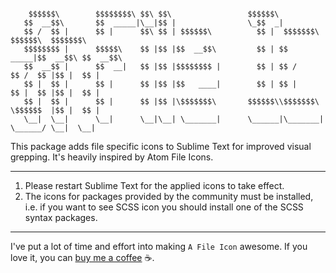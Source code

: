 ```

    $$$$$$\        $$$$$$$$\ $$\ $$\                 $$$$$$\                              
   $$  __$$\       $$  _____|\__|$$ |                \_$$  _|                             
   $$ /  $$ |      $$ |      $$\ $$ | $$$$$$\          $$ |  $$$$$$$\  $$$$$$\  $$$$$$$\  
   $$$$$$$$ |      $$$$$\    $$ |$$ |$$  __$$\         $$ | $$  _____|$$  __$$\ $$  __$$\ 
   $$  __$$ |      $$  __|   $$ |$$ |$$$$$$$$ |        $$ | $$ /      $$ /  $$ |$$ |  $$ |
   $$ |  $$ |      $$ |      $$ |$$ |$$   ____|        $$ | $$ |      $$ |  $$ |$$ |  $$ |
   $$ |  $$ |      $$ |      $$ |$$ |\$$$$$$$\       $$$$$$\\$$$$$$$\ \$$$$$$  |$$ |  $$ |
   \__|  \__|      \__|      \__|\__| \_______|      \______|\_______| \______/ \__|  \__|

```

This package adds file specific icons to Sublime Text for improved visual grepping. 
It's heavily inspired by Atom File Icons.

***

1. Please restart Sublime Text for the applied icons to take effect.
2. The icons for packages provided by the community must be installed,
   i.e. if you want to see SCSS icon you should install one of the SCSS syntax packages.

***

I've put a lot of time and effort into making `A File Icon` awesome. If you love 
it, you can [buy me a coffee](https://www.patreon.com/ihodev) ☕.
